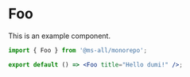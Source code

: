 # Foo

This is an example component.

```jsx
import { Foo } from '@ms-all/monorepo';

export default () => <Foo title="Hello dumi!" />;
```
